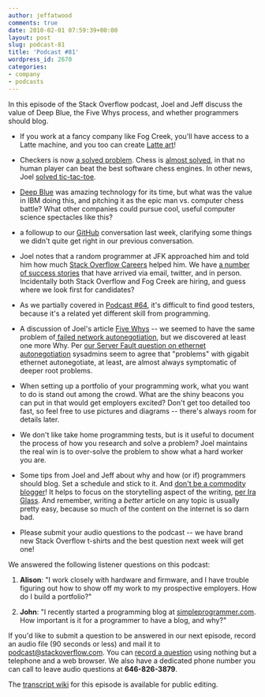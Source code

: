 ```yaml
---
author: jeffatwood
comments: true
date: 2010-02-01 07:59:39+00:00
layout: post
slug: podcast-81
title: 'Podcast #81'
wordpress_id: 2670
categories:
- company
- podcasts
---
```


In this episode of the Stack Overflow podcast, Joel and Jeff discuss the value of Deep Blue, the Five Whys process, and whether programmers should blog.



	
  * If you work at a fancy company like Fog Creek, you'll have access to a Latte machine, and you too can create [Latte art](http://images.google.com/images?q=latte+art)!

	
  * Checkers is now [a solved problem](http://www.nytimes.com/2007/07/19/science/19cnd-checkers.html). Chess is [almost solved](http://www.codinghorror.com/blog/archives/000701.html), in that no human player can beat the best software chess engines. In other news, Joel [solved tic-tac-toe](http://www.chessandpoker.com/tic_tac_toe_strategy.html).

	
  * [Deep Blue](http://en.wikipedia.org/wiki/Deep_Blue_(chess_computer)) was amazing technology for its time, but what was the value in IBM doing this, and pitching it as the epic man vs. computer chess battle? What other companies could pursue cool, useful computer science spectacles like this?

	
  * a followup to our [GitHub](http://github.com) conversation last week, clarifying some things we didn't quite get right in our previous conversation.

	
  * Joel notes that a random programmer at JFK approached him and told him how much [Stack Overflow Careers](http://careers.stackoverflow.com/) helped him. We have [a number of success stories](http://blog.stackoverflow.com/2010/01/careers-success-stories/) that have arrived via email, twitter, and in person. Incidentally both Stack Overflow and Fog Creek are hiring, and guess where we look first for candidates?

	
  * As we partially covered in [Podcast #64](http://blog.stackoverflow.com/2009/08/podcast-64/), it's difficult to find good testers, because it's a related yet different skill from programming.

	
  * A discussion of Joel's article [Five Whys](http://www.joelonsoftware.com/items/2008/01/22.html) -- we seemed to have the same problem of[ failed network autonegotiation](http://blog.stackoverflow.com/2010/01/six-whys-or-never-trust-your-network-switch/), but we discovered at least one more Why. Per [our Server Fault question on ethernet autonegotiation](http://serverfault.com/questions/106160/should-network-hardware-be-set-to-autonegotiate-speeds-or-fixed-speeds) sysadmins seem to agree that "problems" with gigabit ethernet autonegotiate, at least, are almost always symptomatic of deeper root problems.

	
  * When setting up a portfolio of your programming work, what you want to do is stand out among the crowd. What are the shiny beacons you can put in that would get employers excited? Don't get too detailed too fast, so feel free to use pictures and diagrams -- there's always room for details later.

	
  * We don't like take home programming tests, but is it useful to document the process of how you research and solve a problem? Joel maintains the real win is to over-solve the problem to show what a hard worker you are.

	
  * Some tips from Joel and Jeff about why and how (or if) programmers should blog. Set a schedule and stick to it. And [don't be a commodity blogger](http://www.codinghorror.com/blog/archives/000910.html)! It helps to focus on the storytelling aspect of the writing, [per Ira Glass](http://www.presentationzen.com/presentationzen/2007/03/ira_glasstips_o.html). And remember, writing a _better_ article on any topic is usually pretty easy, because so much of the content on the internet is so darn bad.

	
  * Please submit your audio questions to the podcast -- we have brand new Stack Overflow t-shirts and the best question next week will get one!


We answered the following listener questions on this podcast:

	
  1. **Alison**: "I work closely with hardware and firmware, and I have trouble figuring out how to show off my work to my prospective employers. How do I build a portfolio?"

	
  2. **John**: "I recently started a programming blog at [simpleprogrammer.com](http://simpleprogrammer.com/). How important is it for a programmer to have a blog, and why?"


If you'd like to submit a question to be answered in our next episode, record an audio file (90 seconds or less) and mail it to [podcast@stackoverflow.com](mailto:podcast@stackoverflow.com). You can [record a question](http://blog.stackoverflow.com/index.php/2008/05/recording-podcast-questions-using-your-telephone/) using nothing but a telephone and a web browser. We also have a dedicated phone number you can call to leave audio questions at **646-826-3879**.

The [transcript wiki](https://stackoverflow.fogbugz.com/default.asp?W29125) for this episode is available for public editing.
